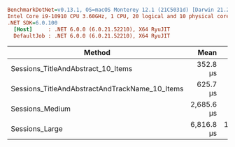 ``` ini

BenchmarkDotNet=v0.13.1, OS=macOS Monterey 12.1 (21C5031d) [Darwin 21.2.0]
Intel Core i9-10910 CPU 3.60GHz, 1 CPU, 20 logical and 10 physical cores
.NET SDK=6.0.100
  [Host]     : .NET 6.0.0 (6.0.21.52210), X64 RyuJIT
  DefaultJob : .NET 6.0.0 (6.0.21.52210), X64 RyuJIT


```
|                                         Method |       Mean |     Error |    StdDev |     Median | Rank |    Gen 0 |   Gen 1 |   Gen 2 | Allocated |
|----------------------------------------------- |-----------:|----------:|----------:|-----------:|-----:|---------:|--------:|--------:|----------:|
|             Sessions_TitleAndAbstract_10_Items |   352.8 μs |   1.24 μs |   1.16 μs |   352.9 μs |    1 |   8.3008 |  1.9531 |       - |     84 KB |
| Sessions_TitleAndAbstractAndTrackName_10_Items |   625.7 μs |   3.03 μs |   2.69 μs |   625.5 μs |    2 |  12.6953 |  2.9297 |       - |    130 KB |
|                                Sessions_Medium | 2,685.6 μs |  52.66 μs | 130.16 μs | 2,691.1 μs |    3 | 101.5625 | 39.0625 |  7.8125 |  1,081 KB |
|                                 Sessions_Large | 6,816.8 μs | 134.29 μs | 294.77 μs | 6,759.6 μs |    4 | 218.7500 | 62.5000 | 15.6250 |  2,294 KB |
